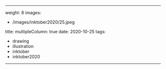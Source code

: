 
---
weight: 8
images:
- /images/inktober2020/25.jpeg

title:
multipleColumn: true
date: 2020-10-25
tags:
- drawing
- illustration
- inktober
- inktober2020
---

